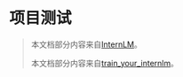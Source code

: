 # 项目测试

> 本文档部分内容来自[InternLM](https://github.com/InternLM/InternLM)。
> 
> 本文档部分内容来自[train_your_internlm](https://github.com/KYLN24/train_your_internlm)。
